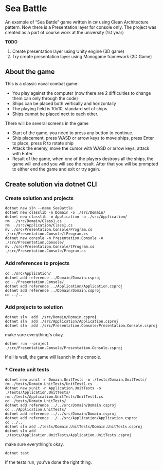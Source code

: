 # Sea Battle
An example of “Sea Battle” game written in c# using Clean Architecture pattern. Now there is a Presentation layer for console only.
The project was created as a part of course work at the university (1st year)

**TODO**
1. Create presentation layer using Unity engine (3D game)
2. Try create presentation layer using Monogame framework (2D Game)
## About the game
This is a classic naval combat game. 
- You play against the computer (now there are 2 difficulties to change them can only through the code)
- Ships can be placed both vertically and horizontally
- The playing field is 10x10, standard set of ships. 
- Ships cannot be placed next to each other. 

There will be several screens in the game
- Start of the game, you need to press any button to continue.
- Ship placement, press WASD or arrow keys to move ships, press Enter to place, press R to rotate ship
- Attack the enemy, move the cursor with WASD or arrow keys, attack with Enter.
- Result of the game, when one of the players destroys all the ships, the game will end and you will see the result. After that you will be prompted to either end the game and exit or try again.
## Create solution via dotnet CLI
### Create solution and projects
```
dotnet new sln --name SeaBattle
dotnet new classlib -n Domain -o ./src/Domain/
dotnet new classlib -n Application -o ./src/Application/
rm  ./src/Domain/Class1.cs
rm  ./src/Application/Class1.cs
mv ./src/Presentation.Console/Program.cs ./src/Presentation.Console/tProgram.cs
dotnet new console -n Presentation.Console -o ./src/Presentation.Console/
mv ./src/Presentation.Console/tProgram.cs ./src/Presentation.Console/Program.cs
```
###  Add references to projects
```
cd ./src/Application/
dotnet add reference ../Domain/Domain.csproj
cd ../Presentation.Console/
dotnet add reference ../Application/Application.csproj
dotnet add reference ../Domain/Domain.csproj
cd ../..	
```
### Add projects to solution
```
dotnet sln  add ./src/Domain/Domain.csproj
dotnet sln  add ./src/Application/Application.csproj
dotnet sln  add ./src/Presentation.Console/Presentation.Console.csproj
```
make sure everything's okay.
```
dotner run --project ./src/Presentation.Console/Presentation.Console.csproj
```
If all is well, the game will launch in the console.
### * Create unit tests
```
dotnet new xunit -n Domain.UnitTests -o ./tests/Domain.UnitTests/
rm ./tests/Domain.UnitTests/UnitTest1.cs
dotnet new xunit -n Application.UnitTests -o ./tests/Application.UnitTests/
rm ./tests/Application.UnitTests/UnitTest1.cs
cd ./tests/Domain.UnitTests/
dotnet add reference ../../src/Domain/Domain.csproj
cd ../Application.UnitTests/
dotnet add reference ../../src/Domain/Domain.csproj
dotnet add reference ../../src/Application/Application.csproj
cd ../..
dotnet sln add ./tests/Domain.UnitTests/Domain.UnitTests.csproj
dotnet sln add ./tests/Application.UnitTests/Application.UnitTests.csproj
```
make sure everything's okay.
```
dotnet test
```
If the tests run, you've done the right thing.
